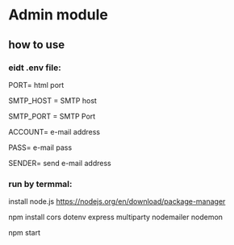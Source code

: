 # Admin module

## how to use

### eidt .env file:

PORT= html port

SMTP_HOST = SMTP host

SMTP_PORT = SMTP Port

ACCOUNT= e-mail address

PASS= e-mail pass

SENDER= send e-mail address

### run by termmal:

install node.js https://nodejs.org/en/download/package-manager

npm install cors dotenv express multiparty nodemailer nodemon

npm start